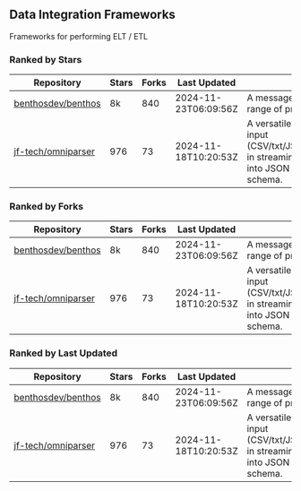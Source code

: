 ## Data Integration Frameworks

Frameworks for performing ELT / ETL

### Ranked by Stars

| Repository | Stars | Forks | Last Updated | Description | 
|------------|-------|-------|--------------|-------------|
| [benthosdev/benthos](https://github.com/benthosdev/benthos) | 8k | 840 | 2024-11-23T06:09:56Z |  A message streaming bridge between a range of protocols. |
| [jf-tech/omniparser](https://github.com/jf-tech/omniparser) | 976 | 73 | 2024-11-18T10:20:53Z |  A versatile ETL library that parses text input (CSV/txt/JSON/XML/EDI/X12/EDIFACT/etc) in streaming fashion and transforms data into JSON output using data-driven schema. |

### Ranked by Forks

| Repository | Stars | Forks | Last Updated | Description | 
|------------|-------|-------|--------------|-------------|
| [benthosdev/benthos](https://github.com/benthosdev/benthos) | 8k | 840 | 2024-11-23T06:09:56Z |  A message streaming bridge between a range of protocols. |
| [jf-tech/omniparser](https://github.com/jf-tech/omniparser) | 976 | 73 | 2024-11-18T10:20:53Z |  A versatile ETL library that parses text input (CSV/txt/JSON/XML/EDI/X12/EDIFACT/etc) in streaming fashion and transforms data into JSON output using data-driven schema. |

### Ranked by Last Updated

| Repository | Stars | Forks | Last Updated | Description | 
|------------|-------|-------|--------------|-------------|
| [benthosdev/benthos](https://github.com/benthosdev/benthos) | 8k | 840 | 2024-11-23T06:09:56Z |  A message streaming bridge between a range of protocols. |
| [jf-tech/omniparser](https://github.com/jf-tech/omniparser) | 976 | 73 | 2024-11-18T10:20:53Z |  A versatile ETL library that parses text input (CSV/txt/JSON/XML/EDI/X12/EDIFACT/etc) in streaming fashion and transforms data into JSON output using data-driven schema. |


